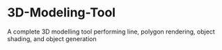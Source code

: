 # 3D-Modeling-Tool
A complete 3D modelling tool performing line, polygon rendering, object shading, and object generation

